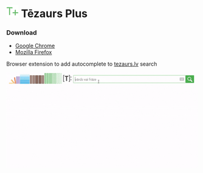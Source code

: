 # ![](/src/assets/icon32.png) Tēzaurs Plus

### Download

- [Google Chrome](https://chrome.google.com/webstore/detail/t%C4%93zaurs-plus/fiacllaiaehoiedplngjcnehcfamdoko/)
- [Mozilla Firefox](https://addons.mozilla.org/en-US/firefox/addon/tezaurs-extension/)

Browser extension to add autocomplete to [tezaurs.lv](https://tezaurs.lv) search

![usage example](/assets/example.gif)
